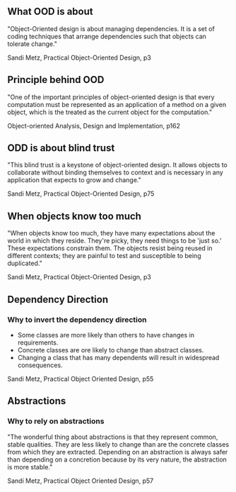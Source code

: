 ## What OOD is about

"Object-Oriented design is about managing dependencies. It is a set of coding techniques that arrange dependencies such that objects can tolerate change."

Sandi Metz, Practical Object-Oriented Design, p3

## Principle behind OOD

"One of the important principles of object-oriented design is that every computation must be represented as an application of a method on a given object, which is the treated as the current object for the computation."

Object-oriented Analysis, Design and Implementation, p162

## ODD is about blind trust

"This blind trust is a keystone of object-oriented design. It allows objects to collaborate without binding themselves to context and is necessary in any application that expects to grow and change."

Sandi Metz, Practical Object-Oriented Design, p75

## When objects know too much

"When objects know too much, they have many expectations about the world in which they reside. They're picky, they need things to be 'just so.' These expectations constrain them. The objects resist being reused in different contexts; they are painful to test and susceptible to being duplicated."

Sandi Metz, Practical Object-Oriented Design, p3

## Dependency Direction

### Why to invert the dependency direction

- Some classes are more likely than others to have changes in requirements.
- Concrete classes are ore likely to change than abstract classes.
- Changing a class that has many dependents will result in widespread consequences.

Sandi Metz, Practical Object Oriented Design, p55

## Abstractions

### Why to rely on abstractions

"The wonderful thing about abstractions is that they represent common, stable qualities. They are less likely to change than are the concrete classes from which they are extracted. Depending on an abstraction is always safer than depending on a concretion because by its very nature, the abstraction is more stable."

Sandi Metz, Practical Object Oriented Design, p57